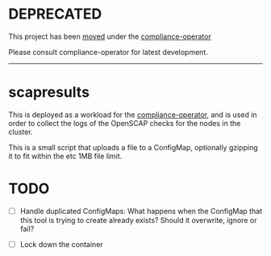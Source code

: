 DEPRECATED
==========
This project has been [moved](https://github.com/openshift/compliance-operator/pull/83) under the [compliance-operator](https://github.com/openshift/compliance-operator)

Please consult compliance-operator for latest development.

___

scapresults
===========

This is deployed as a workload for the 
[compliance-operator](https://github.com/openshift/compliance-operator/), and
is used in order to collect the logs of the OpenSCAP checks for the nodes in
the cluster.

This is a small script that uploads a file to a ConfigMap, optionally gzipping
it to fit within the etc 1MB file limit.

TODO
====

- [ ] Handle duplicated ConfigMaps: What happens when the ConfigMap that this
  tool is trying to create already exists? Should it overwrite, ignore or fail?

- [ ] Lock down the container
